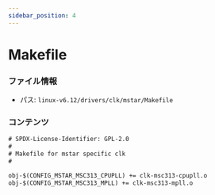 ```yaml
---
sidebar_position: 4
---
```

# Makefile

### ファイル情報

- パス: `linux-v6.12/drivers/clk/mstar/Makefile`

### コンテンツ

```txt
# SPDX-License-Identifier: GPL-2.0
#
# Makefile for mstar specific clk
#

obj-$(CONFIG_MSTAR_MSC313_CPUPLL) += clk-msc313-cpupll.o
obj-$(CONFIG_MSTAR_MSC313_MPLL) += clk-msc313-mpll.o

```
